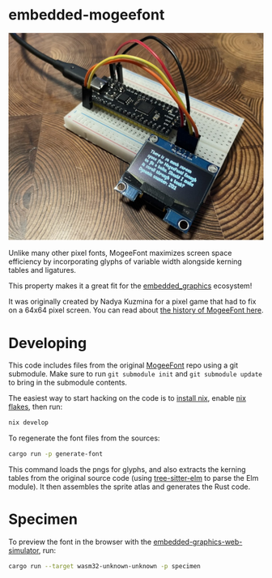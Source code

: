 # embedded-mogeefont

![MogeeFont](mogeefont.jpg)

Unlike many other pixel fonts, MogeeFont maximizes screen space efficiency by incorporating glyphs of variable width alongside kerning tables and ligatures.

This property makes it a great fit for the [embedded_graphics](https://github.com/embedded-graphics/embedded-graphics) ecosystem!

It was originally created by Nadya Kuzmina for a pixel game that had to fix on a 64x64 pixel screen. You can read about [the history of MogeeFont here](https://nadyakuzmina.com/story-of-mogeefont.html).

# Developing

This code includes files from the original [MogeeFont](https://github.com/kuzminadya/mogeefont) repo using a git submodule. Make sure to run `git submodule init` and `git submodule update` to bring in the submodule contents.

The easiest way to start hacking on the code is to [install nix](https://nixos.org/download/#download-nix), enable [nix flakes](https://wiki.nixos.org/wiki/Flakes), then run:

```sh
nix develop
```

To regenerate the font files from the sources:

```sh
cargo run -p generate-font
```

This command loads the pngs for glyphs, and also extracts the kerning tables from the original source code (using [tree-sitter-elm](https://github.com/elm-tooling/tree-sitter-elm) to parse the Elm module). It then assembles the sprite atlas and generates the Rust code.

# Specimen

To preview the font in the browser with the [embedded-graphics-web-simulator](https://github.com/rahul-thakoor/embedded-graphics-web-simulator), run:

```sh
cargo run --target wasm32-unknown-unknown -p specimen
```
